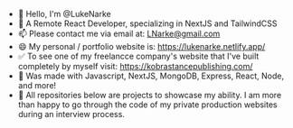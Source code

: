 - 👋 Hello, I'm @LukeNarke
- 👀 A Remote React Developer, specializing in NextJS and TailwindCSS
- 📫 Please contact me via email at: LNarke@gmail.com 
- 😄 My personal / portfolio website is: https://lukenarke.netlify.app/ 
- ✅ To see one of my freelancce company's website that I've built completely by myself visit: https://kobrastancepublishing.com/
- 🔼 Was made with Javascript, NextJS, MongoDB, Express, React, Node, and more!
- 🔻 All repositories below are projects to showcase my ability. I am more than happy to go through the code of my private production websites during an interview process. 


<!---
LukeNarke/LukeNarke is a ✨ special ✨ repository because its `README.md` (this file) appears on your GitHub profile.
You can click the Preview link to take a look at your changes.
--->
